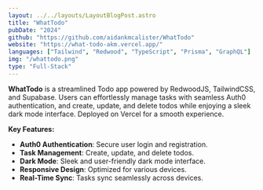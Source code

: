 ```yaml
---
layout: ../../layouts/LayoutBlogPost.astro
title: "WhatTodo"
pubDate: "2024"
github: "https://github.com/aidankmcalister/WhatTodo"
website: "https://what-todo-akm.vercel.app/"
languages: ["Tailwind", "Redwood", "TypeScript", "Prisma", "GraphQL"]
img: "/whattodo.png"
type: "Full-Stack"
---
```


**WhatTodo** is a streamlined Todo app powered by RedwoodJS, TailwindCSS, and Supabase. Users can effortlessly manage tasks with seamless Auth0 authentication, and create, update, and delete todos while enjoying a sleek dark mode interface. Deployed on Vercel for a smooth experience.

**Key Features:**

- **Auth0 Authentication**: Secure user login and registration.
- **Task Management**: Create, update, and delete todos.
- **Dark Mode**: Sleek and user-friendly dark mode interface.
- **Responsive Design**: Optimized for various devices.
- **Real-Time Sync**: Tasks sync seamlessly across devices.
